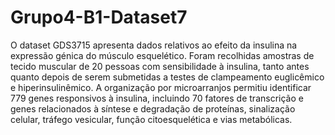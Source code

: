 # Grupo4-B1-Dataset7

O dataset GDS3715 apresenta dados relativos ao efeito da insulina na expressão génica do músculo esquelético. Foram recolhidas amostras de tecido muscular de 20 pessoas com sensibilidade à insulina, tanto antes quanto depois de serem submetidas a testes de clampeamento euglicêmico e hiperinsulinêmico. A organização por microarranjos permitiu identificar 779 genes responsivos à insulina, incluindo 70 fatores de transcrição e genes relacionados à síntese e degradação de proteínas, sinalização celular, tráfego vesicular, função citoesquelética e vias metabólicas.
